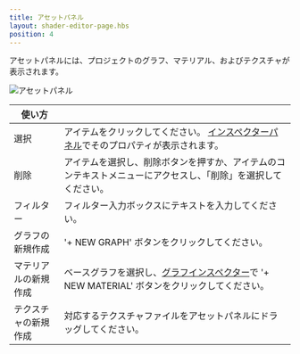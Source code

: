 ```yaml
---
title: アセットパネル
layout: shader-editor-page.hbs
position: 4
---
```


アセットパネルには、プロジェクトのグラフ、マテリアル、およびテクスチャが表示されます。

![アセットパネル][1]

| 使い方 | |
|---|---|
| 選択 | アイテムをクリックしてください。 [インスペクターパネル][2]でそのプロパティが表示されます。 |
| 削除 | アイテムを選択し、削除ボタンを押すか、アイテムのコンテキストメニューにアクセスし、「削除」を選択してください。 |
| フィルター | フィルター入力ボックスにテキストを入力してください。 |
| グラフの新規作成 | '+ NEW GRAPH' ボタンをクリックしてください。 |
| マテリアルの新規作成 | ベースグラフを選択し、[グラフインスペクター][3]で '+ NEW MATERIAL' ボタンをクリックしてください。 |
| テクスチャの新規作成 | 対応するテクスチャファイルをアセットパネルにドラッグしてください。 |

[1]: /images/shader-editor/assets-pane.png
[2]: /shader-editor/window-layout/inspector-pane
[3]: /shader-editor/window-layout/inspector-pane/graph-inspector
